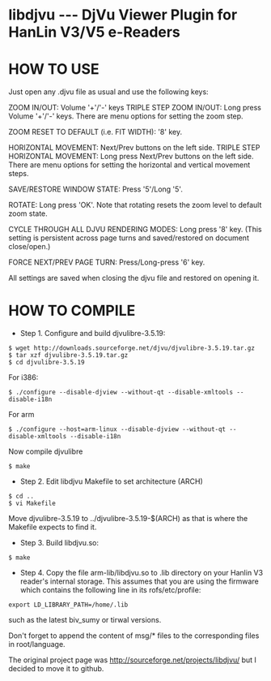 libdjvu --- DjVu Viewer Plugin for HanLin V3/V5 e-Readers
=========================================================


# HOW TO USE

Just open any .djvu file as usual and use the following keys:

ZOOM IN/OUT: Volume '+'/'-' keys
TRIPLE STEP ZOOM IN/OUT: Long press Volume '+'/'-' keys.
There are menu options for setting the zoom step.

ZOOM RESET TO DEFAULT (i.e. FIT WIDTH): '8' key.

HORIZONTAL MOVEMENT: Next/Prev buttons on the left side.
TRIPLE STEP HORIZONTAL MOVEMENT: Long press Next/Prev buttons on the left
side.
There are menu options for setting the horizontal and vertical
movement steps.

SAVE/RESTORE WINDOW STATE: Press '5'/Long '5'.

ROTATE: Long press 'OK'. Note that rotating resets the zoom level to default
zoom state.

CYCLE THROUGH ALL DJVU RENDERING MODES: Long press '8' key.
(This setting is persistent across page turns and saved/restored on document
close/open.)

FORCE NEXT/PREV PAGE TURN: Press/Long-press '6' key.

All settings are saved when closing the djvu file and restored on opening it.

# HOW TO COMPILE

* Step 1. Configure and build djvulibre-3.5.19:

```
$ wget http://downloads.sourceforge.net/djvu/djvulibre-3.5.19.tar.gz
$ tar xzf djvulibre-3.5.19.tar.gz
$ cd djvulibre-3.5.19
```

For i386:
```
$ ./configure --disable-djview --without-qt --disable-xmltools --disable-i18n
```

For arm
```
$ ./configure --host=arm-linux --disable-djview --without-qt --disable-xmltools --disable-i18n
```

Now compile djvulibre
```
$ make
```

* Step 2. Edit libdjvu Makefile to set architecture (ARCH)

```
$ cd ..
$ vi Makefile
```

Move djvulibre-3.5.19 to ../djvulibre-3.5.19-$(ARCH) as that is where the
Makefile expects to find it.

* Step 3. Build libdjvu.so:

```
$ make
```

* Step 4. Copy the file arm-lib/libdjvu.so to .lib directory on your Hanlin V3
reader's internal storage. This assumes that you are using the firmware which
contains the following line in its rofs/etc/profile:

```
export LD_LIBRARY_PATH=/home/.lib
```

such as the latest biv_sumy or tirwal versions.

Don't forget to append the content of msg/* files to the corresponding files
in root/language.

The original project page was http://sourceforge.net/projects/libdjvu/ but
I decided to move it to github.
